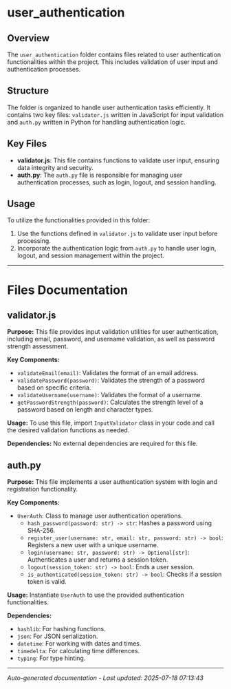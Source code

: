 # user_authentication

## Overview
The `user_authentication` folder contains files related to user authentication functionalities within the project. This includes validation of user input and authentication processes.

## Structure
The folder is organized to handle user authentication tasks efficiently. It contains two key files: `validator.js` written in JavaScript for input validation and `auth.py` written in Python for handling authentication logic.

## Key Files
- **validator.js**: This file contains functions to validate user input, ensuring data integrity and security.
- **auth.py**: The `auth.py` file is responsible for managing user authentication processes, such as login, logout, and session handling.

## Usage
To utilize the functionalities provided in this folder:
1. Use the functions defined in `validator.js` to validate user input before processing.
2. Incorporate the authentication logic from `auth.py` to handle user login, logout, and session management within the project.

---

# Files Documentation

## validator.js

**Purpose:** This file provides input validation utilities for user authentication, including email, password, and username validation, as well as password strength assessment.

**Key Components:**
- `validateEmail(email)`: Validates the format of an email address.
- `validatePassword(password)`: Validates the strength of a password based on specific criteria.
- `validateUsername(username)`: Validates the format of a username.
- `getPasswordStrength(password)`: Calculates the strength level of a password based on length and character types.

**Usage:** To use this file, import `InputValidator` class in your code and call the desired validation functions as needed.

**Dependencies:** No external dependencies are required for this file.

## auth.py

**Purpose:** This file implements a user authentication system with login and registration functionality.

**Key Components:**
- `UserAuth`: Class to manage user authentication operations.
  - `hash_password(password: str) -> str`: Hashes a password using SHA-256.
  - `register_user(username: str, email: str, password: str) -> bool`: Registers a new user with a unique username.
  - `login(username: str, password: str) -> Optional[str]`: Authenticates a user and returns a session token.
  - `logout(session_token: str) -> bool`: Ends a user session.
  - `is_authenticated(session_token: str) -> bool`: Checks if a session token is valid.

**Usage:** Instantiate `UserAuth` to use the provided authentication functionalities.

**Dependencies:**
- `hashlib`: For hashing functions.
- `json`: For JSON serialization.
- `datetime`: For working with dates and times.
- `timedelta`: For calculating time differences.
- `typing`: For type hinting.

---
*Auto-generated documentation - Last updated: 2025-07-18 07:13:43*
